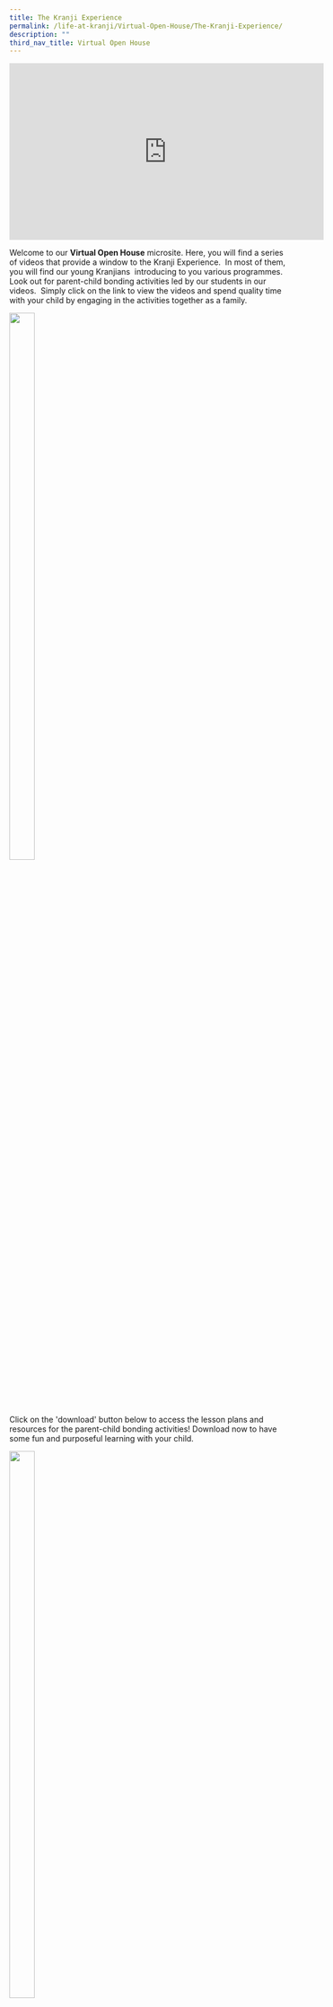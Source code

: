 ```yaml
---
title: The Kranji Experience
permalink: /life-at-kranji/Virtual-Open-House/The-Kranji-Experience/
description: ""
third_nav_title: Virtual Open House
---
```

<iframe width="560" height="315" src="https://www.youtube.com/embed/Of6zHY_nSAs" title="YouTube video player" frameborder="0" allow="accelerometer; autoplay; clipboard-write; encrypted-media; gyroscope; picture-in-picture" allowfullscreen></iframe>

Welcome to our **Virtual Open House** microsite. Here, you will find a series of videos that provide a window to the Kranji Experience.  In most of them, you will find our young Kranjians  introducing to you various programmes.  Look out for parent-child bonding activities led by our students in our videos.  Simply click on the link to view the videos and spend quality time with your child by engaging in the activities together as a family.  
  
  
<img style="width:30%;height:50%" src="/images/Life%20@%20Kranji/Virtual%20Open%20House/The%20Kranji%20Experience/Q1.jpg">

Click on the 'download' button below to access the lesson plans and resources for the parent-child bonding activities! Download now to have some fun and purposeful learning with your child.     
  
<img style="width:30%;height:50%" src="/images/Life%20@%20Kranji/Virtual%20Open%20House/The%20Kranji%20Experience/Download%20button.png">

[The Kranji Experience Hands on Activities\_Lesson Plans and Resources.pdf](/files/Life%20at%20Kranji/Virtual%20Open%20House/The%20Kranji%20Experience/The%20Kranji%20Experience%20Hands%20on%20Activities_Lesson%20Plans%20and%20Resources.pdf)                                           
  

 <img style="width:50%;height:50%" src="/images/Life%20@%20Kranji/Virtual%20Open%20House/The%20Kranji%20Experience/Q3.png">
 
**Junior Tinkering Programme**

The Junior Tinkering Programme (JTP) develops children in their critical and inventive thinking skills as they tinker on their mini projects. Through the JTP, students learn essential 21st Century skills such as programming and coding with Ozobot and Scratch Junior as well as build and create with Logo and Strawbees. Watch this video and spend some quality time with your child by building a dream playground together at home.

![](/images/Life%20@%20Kranji/Virtual%20Open%20House/The%20Kranji%20Experience/A1.png)

<iframe width="560" height="315" src="https://www.youtube.com/embed/Ve73KT46HCk" title="YouTube video player" frameborder="0" allow="accelerometer; autoplay; clipboard-write; encrypted-media; gyroscope; picture-in-picture" allowfullscreen></iframe>

**English Reading Programme** 

Our reading programme focuses on the development and reinforcement of the key language skills (Reading, Oracy, Listening and Writing) through an enjoyment of the language and promotion of extensive reading. Students are exposed to a wide array of activities that are closely aligned to the STELLAR (Strategies for English Language Learning and Reading) programme to build a love for the language and master core language skills progressively. To develop a strong language foundation, students read, listen and view texts so that they can write about and discuss topics of relevance and interest to them. In addition, drama is used as a vehicle to complement the reading programme and to inject an element of fun in language learning. Such social engagement will encourage respectful, confident exchanges, as well as a love and enjoyment of the language that will greatly enhance the motivation to learn it. 

  

An exciting reader’s theatre performance awaits you! Continue to immerse yourself in the story by following the video to make a chef’s hat and pizza toast with your child. 

![](/images/Life%20@%20Kranji/Virtual%20Open%20House/The%20Kranji%20Experience/A2.png)

<iframe width="560" height="315" src="https://www.youtube.com/embed/wnOpKzzicmQ" title="YouTube video player" frameborder="0" allow="accelerometer; autoplay; clipboard-write; encrypted-media; gyroscope; picture-in-picture" allowfullscreen></iframe>

**Joyful Learners**

Find out more about our interesting and unique learning programmes that are designed to bring about authentic and purposeful learning.   

<iframe width="560" height="315" src="https://www.youtube.com/embed/IoaeNKzwcqA" title="YouTube video player" frameborder="0" allow="accelerometer; autoplay; clipboard-write; encrypted-media; gyroscope; picture-in-picture" allowfullscreen></iframe>

<img style="width:50%;height:50%" src="/images/Life%20@%20Kranji/Virtual%20Open%20House/The%20Kranji%20Experience/Q5.png">

**Character and Citizenship Education**

Character and Citizenship Education (CCE) at Kranji Primary School adopts an integrated approach to addressing our students’ development of values, character, social-emotional well-being and citizenship dispositions.  The curriculum includes National Education (NE) events, experiential lessons in the classroom, Values in Action (VIA) activities, Co-curricular activities (CCAs), outdoor activities, Cyber Wellness and peer-support initiatives. We hope to create opportunities for students to develop leadership competencies, as well as a sense of belonging to their school community and the motivation to make a positive difference to self, each other and the wider community.   

Find out more about the character building and leadership development programmes we have in KPS!

<iframe width="560" height="315" src="https://www.youtube.com/embed/Rf5I5Xnu0Xk" title="YouTube video player" frameborder="0" allow="accelerometer; autoplay; clipboard-write; encrypted-media; gyroscope; picture-in-picture" allowfullscreen></iframe>
  
<img style="width:50%;height:50%" src="/images/Life%20@%20Kranji/Virtual%20Open%20House/The%20Kranji%20Experience/Q6.png">

**Applied Learning Programme** 

The Applied Learning Programme (ALP) is specially designed to develop critical and inventive Kranjians. The programme runs through a 3-tiered Approach – Experience, Inquire and Hone, anchored by a strong foundation in Science and Math curriculum. Under the ‘Experience’ tier, the K-Maker programme engages students in the process of making. Students are able to design, experiment, build and invent their prototype with upcycling initiatives in the Makerspace room. Upcycling allows students to be creative as they reinvent unwanted materials and transform them into useful products. Let’s do our part to promote upcycling. Watch the video and learn how to make a paper wallet using a recyclable paper bag. 

![](/images/Life%20@%20Kranji/Virtual%20Open%20House/The%20Kranji%20Experience/A3.png)  

<iframe width="560" height="315" src="https://www.youtube.com/embed/VBwDDzLzM6k" title="YouTube video player" frameborder="0" allow="accelerometer; autoplay; clipboard-write; encrypted-media; gyroscope; picture-in-picture" allowfullscreen></iframe> 

<img style="width:50%;height:50%" src="/images/Life%20@%20Kranji/Virtual%20Open%20House/The%20Kranji%20Experience/Q8.png">
  
  
**P4 1:1 Learning Experience**  
1:1 refers to one device for every student, where students will access learning through the device, both in and out of the classroom. By equipping students with an individual learning device in school, they are able to access the Internet and apps to complete online activities, document their learning progress and save their work across their subjects with ease.   
  
The main aim of the 1:1 Learning Experience is to enable our students to gain future-ready competencies. By redesigning how teachers teach and how students learn with technology, we strive to create a positive and impactful teaching and learning environment which encourages our students to: 

1) take ownership of their learning 

2) participate in collaborative learning and

3) extend their learning beyond the classroom.
 
<iframe width="560" height="315" src="https://www.youtube.com/embed/yM4ZJyPLIgw" title="YouTube video player" frameborder="0" allow="accelerometer; autoplay; clipboard-write; encrypted-media; gyroscope; picture-in-picture" allowfullscreen></iframe>
  
<img style="width:50%;height:50%" src="/images/Life%20@%20Kranji/Virtual%20Open%20House/The%20Kranji%20Experience/Q9.png">

**Learning for Life Programme** 

The Learning for Life Programme (LLP) seeks to nurture Champions in Life through Sports. Our students are exposed to various novelty sports and these sports experiences are complemented by a strong character education programme in the development of Kranjian Champions.

Do join our students for a short workout session at the end of the video! 

![](/images/Life%20@%20Kranji/Virtual%20Open%20House/The%20Kranji%20Experience/A4.png)

<iframe width="560" height="315" src="https://www.youtube.com/embed/3m8Y9cSMXVA" title="YouTube video player" frameborder="0" allow="accelerometer; autoplay; clipboard-write; encrypted-media; gyroscope; picture-in-picture" allowfullscreen></iframe>


**Champions in Life**

Kranjian Champions are life-long learners who strive to: 

*   Demonstrate resilience and adaptability in the pursuit of their goals
*   Take ownership of their learning
*   Communicate and collaborate effectively with others 
*   Lead others and serve the community 

<iframe width="560" height="315" src="https://www.youtube.com/embed/o7OGJx9FMGI" title="YouTube video player" frameborder="0" allow="accelerometer; autoplay; clipboard-write; encrypted-media; gyroscope; picture-in-picture" allowfullscreen></iframe>

#### **A Day in the Life of a P1 Kranjian**  


Wonder how a day of a P1 Kranjian looks like? Watch the video below to find out more!  
  
<iframe width="560" height="315" src="https://www.youtube.com/embed/VxonLbSyESs" title="YouTube video player" frameborder="0" allow="accelerometer; autoplay; clipboard-write; encrypted-media; gyroscope; picture-in-picture" allowfullscreen></iframe>	
